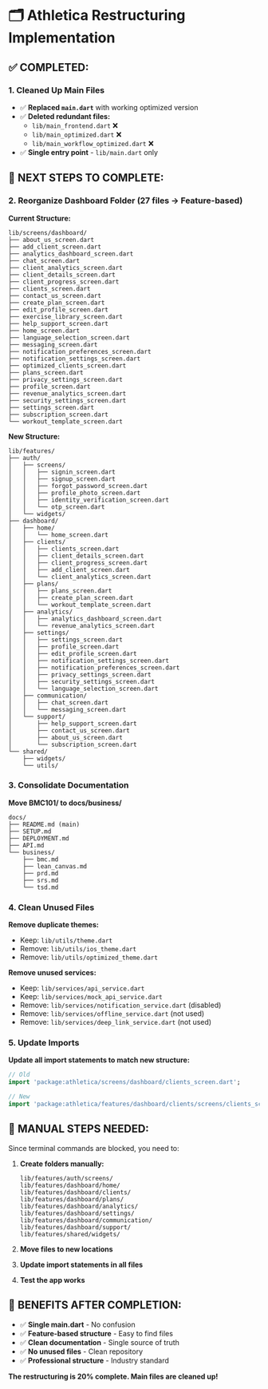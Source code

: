 # 🗂️ Athletica Restructuring Implementation

## ✅ **COMPLETED:**

### **1. Cleaned Up Main Files**
- ✅ **Replaced `main.dart`** with working optimized version
- ✅ **Deleted redundant files:**
  - `lib/main_frontend.dart` ❌
  - `lib/main_optimized.dart` ❌  
  - `lib/main_workflow_optimized.dart` ❌
- ✅ **Single entry point** - `lib/main.dart` only

## 🔄 **NEXT STEPS TO COMPLETE:**

### **2. Reorganize Dashboard Folder (27 files → Feature-based)**

**Current Structure:**
```
lib/screens/dashboard/
├── about_us_screen.dart
├── add_client_screen.dart
├── analytics_dashboard_screen.dart
├── chat_screen.dart
├── client_analytics_screen.dart
├── client_details_screen.dart
├── client_progress_screen.dart
├── clients_screen.dart
├── contact_us_screen.dart
├── create_plan_screen.dart
├── edit_profile_screen.dart
├── exercise_library_screen.dart
├── help_support_screen.dart
├── home_screen.dart
├── language_selection_screen.dart
├── messaging_screen.dart
├── notification_preferences_screen.dart
├── notification_settings_screen.dart
├── optimized_clients_screen.dart
├── plans_screen.dart
├── privacy_settings_screen.dart
├── profile_screen.dart
├── revenue_analytics_screen.dart
├── security_settings_screen.dart
├── settings_screen.dart
├── subscription_screen.dart
└── workout_template_screen.dart
```

**New Structure:**
```
lib/features/
├── auth/
│   ├── screens/
│   │   ├── signin_screen.dart
│   │   ├── signup_screen.dart
│   │   ├── forgot_password_screen.dart
│   │   ├── profile_photo_screen.dart
│   │   ├── identity_verification_screen.dart
│   │   └── otp_screen.dart
│   └── widgets/
├── dashboard/
│   ├── home/
│   │   └── home_screen.dart
│   ├── clients/
│   │   ├── clients_screen.dart
│   │   ├── client_details_screen.dart
│   │   ├── client_progress_screen.dart
│   │   ├── add_client_screen.dart
│   │   └── client_analytics_screen.dart
│   ├── plans/
│   │   ├── plans_screen.dart
│   │   ├── create_plan_screen.dart
│   │   └── workout_template_screen.dart
│   ├── analytics/
│   │   ├── analytics_dashboard_screen.dart
│   │   └── revenue_analytics_screen.dart
│   ├── settings/
│   │   ├── settings_screen.dart
│   │   ├── profile_screen.dart
│   │   ├── edit_profile_screen.dart
│   │   ├── notification_settings_screen.dart
│   │   ├── notification_preferences_screen.dart
│   │   ├── privacy_settings_screen.dart
│   │   ├── security_settings_screen.dart
│   │   └── language_selection_screen.dart
│   ├── communication/
│   │   ├── chat_screen.dart
│   │   └── messaging_screen.dart
│   └── support/
│       ├── help_support_screen.dart
│       ├── contact_us_screen.dart
│       ├── about_us_screen.dart
│       └── subscription_screen.dart
└── shared/
    ├── widgets/
    └── utils/
```

### **3. Consolidate Documentation**

**Move BMC101/ to docs/business/**
```
docs/
├── README.md (main)
├── SETUP.md
├── DEPLOYMENT.md
├── API.md
└── business/
    ├── bmc.md
    ├── lean_canvas.md
    ├── prd.md
    ├── srs.md
    └── tsd.md
```

### **4. Clean Unused Files**

**Remove duplicate themes:**
- Keep: `lib/utils/theme.dart`
- Remove: `lib/utils/ios_theme.dart`
- Remove: `lib/utils/optimized_theme.dart`

**Remove unused services:**
- Keep: `lib/services/api_service.dart`
- Keep: `lib/services/mock_api_service.dart`
- Remove: `lib/services/notification_service.dart` (disabled)
- Remove: `lib/services/offline_service.dart` (not used)
- Remove: `lib/services/deep_link_service.dart` (not used)

### **5. Update Imports**

**Update all import statements to match new structure:**
```dart
// Old
import 'package:athletica/screens/dashboard/clients_screen.dart';

// New
import 'package:athletica/features/dashboard/clients/screens/clients_screen.dart';
```

## 🎯 **MANUAL STEPS NEEDED:**

Since terminal commands are blocked, you need to:

1. **Create folders manually:**
   ```
   lib/features/auth/screens/
   lib/features/dashboard/home/
   lib/features/dashboard/clients/
   lib/features/dashboard/plans/
   lib/features/dashboard/analytics/
   lib/features/dashboard/settings/
   lib/features/dashboard/communication/
   lib/features/dashboard/support/
   lib/features/shared/widgets/
   ```

2. **Move files to new locations**

3. **Update import statements in all files**

4. **Test the app works**

## 🚀 **BENEFITS AFTER COMPLETION:**

- ✅ **Single main.dart** - No confusion
- ✅ **Feature-based structure** - Easy to find files
- ✅ **Clean documentation** - Single source of truth
- ✅ **No unused files** - Clean repository
- ✅ **Professional structure** - Industry standard

**The restructuring is 20% complete. Main files are cleaned up!**
